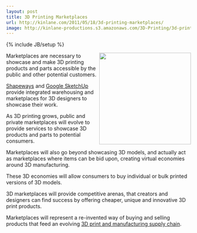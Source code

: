 ```yaml
---
layout: post
title: 3D Printing Marketplaces
url: http://kinlane.com/2011/05/18/3d-printing-marketplaces/
image: http://kinlane-productions.s3.amazonaws.com/3D-Printing/3d-printing-marketplace.jpg
---
```

{% include JB/setup %}
<p>
     <img src="http://kinlane-productions.s3.amazonaws.com/3D-Printing/3d-printing-marketplace.jpg"  width="250" align="right" />Marketplaces are necessary to showcase and make 3D printing products and parts accessible by the public and other potential customers.
</p>

<p>
     <a title="Shapeways" href="http://www.shapeways.com/">Shapeways</a> and <a title="Google SketchUp" href="http://sketchup.google.com/">Google SketchUp</a> provide integrated warehousing and marketplaces for 3D designers to showcase their work.
</p>

<p>
     As 3D printing grows, public and private marketplaces will evolve to provide services to showcase 3D products and parts to potential consumers.
</p>

<p>
     Marketplaces will also go beyond showcasing 3D models, and actually act as marketplaces where items can be bid upon, creating virtual economies around 3D manufacturing.
</p>

<p>
     These 3D economies will allow consumers to buy individual or bulk printed versions of 3D models.
</p>

<p>
     3D marketplaces will provide competitive arenas, that creators and designers can find success by offering cheaper, unique and innovative 3D print products.
</p>

<p>
     Marketplaces will represent a re-invented way of buying and selling products that feed an evolving <a title="3D print and manufacturing supply chain" href="http://www.kinlane.com/2011/05/3d-printing-and-manufacturing-supply-chain/">3D print and manufacturing supply chain</a>.
</p>